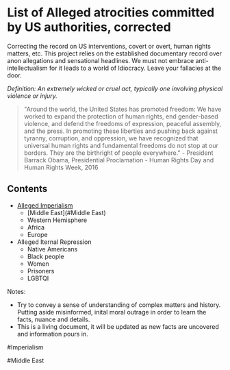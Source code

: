 # List of Alleged atrocities committed by US authorities, corrected
Correcting the record on US interventions, covert or overt, human rights matters, etc. This project relies on the established documentary record over anon allegations and sensational headlines. We must not embrace anti-intellectualism for it leads to a world of Idiocracy.
Leave your fallacies at the door.

_Definition: An extremely wicked or cruel act, typically one involving physical violence or injury._

> "Around the world, the United States has promoted freedom: We have worked to expand the protection of human rights, end gender-based violence, and defend the freedoms of expression, peaceful assembly, and the press. In promoting these liberties and pushing back against tyranny, corruption, and oppression, we have recognized that universal human rights and fundamental freedoms do not stop at our borders. They are the birthright of people everywhere." - President Barrack Obama, Presidential Proclamation - Human Rights Day and Human Rights Week, 2016

## Contents

<!-- toc -->

- [Alleged Imperialism](#Imperialism)
  - [Middle East](#Middle East)
  - Western Hemisphere
  - Africa
  - Europe
- Alleged Iternal Repression
  - Native Americans
  - Black people
  - Women
  - Prisoners
  - LGBTQI

Notes:
- Try to convey a sense of understanding of complex matters and history. 
Putting aside misinformed, inital moral outrage in order to learn the facts, nuance and details.
- This is a living document, it will be updated as new facts are uncovered and information pours in. 

#Imperialism


#Middle East


